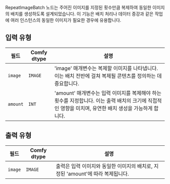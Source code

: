 
RepeatImageBatch 노드는 주어진 이미지를 지정된 횟수만큼 복제하여 동일한 이미지의 배치를 생성하도록 설계되었습니다. 이 기능은 배치 처리나 데이터 증강과 같은 작업에 여러 인스턴스의 동일한 이미지가 필요한 경우에 유용합니다.

## 입력 유형

| 필드   | Comfy dtype | 설명                                                                 |
|---------|-------------|-----------------------------------------------------------------------------|
| `image` | `IMAGE`     | 'image' 매개변수는 복제할 이미지를 나타냅니다. 이는 배치 전반에 걸쳐 복제될 콘텐츠를 정의하는 데 중요합니다. |
| `amount`| `INT`       | 'amount' 매개변수는 입력 이미지를 복제해야 하는 횟수를 지정합니다. 이는 출력 배치의 크기에 직접적인 영향을 미치며, 유연한 배치 생성을 가능하게 합니다. |

## 출력 유형

| 필드 | Comfy dtype | 설명                                                              |
|-------|-------------|--------------------------------------------------------------------------|
| `image`| `IMAGE`     | 출력은 입력 이미지와 동일한 이미지의 배치로, 지정된 'amount'에 따라 복제됩니다. |

